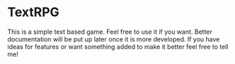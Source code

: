 TextRPG
=======

This is a simple text based game. Feel free to use it if you want. Better documentation will be put up later once it is more developed. If you have ideas for features or want something added to make it better feel free to tell me!
